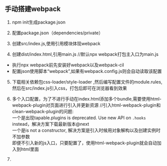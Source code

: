 ## 手动搭建webpack

1. npm init生成package.json  

2. 配置package.json（dependencies/private）  

3. 创建src/index.js,使用引用模块体现webpack  

4. 创建dist/index.html,引用main.js  //默认npx webpack打包主入口为main.js  

* 执行npx webpack前先安装好webpack以及webpack-cil  
* 配置json使用脚本“webpack”,如果有webpack.config.js则会自动读取该配置  

5. 下载相关依赖包css-loader/style-loader ,然后编写配置文件的module.rules, 然后在src/index.js引入css，打包后即可在浏览器看到效果  

6. 多个入口配置，为了不进行手动在index.html添加多个bundle,需要使用html-webpack-plugin对页面进行引入并更新资源
//引入html-webpack-plugin和clean-webpack-plugin的问题:  
一个是出现tapable.plugins is deprecated. Use new API on `.hooks` instead，解决方案下载最新版本@next  
一个是is not a constructor, 解决方案是引入时候用对象解构以及创建实例时不加参数  
即便不引入新的js入口，只要配置了，使用html-webpack-plugin就会自动加入到html里面


7.  
